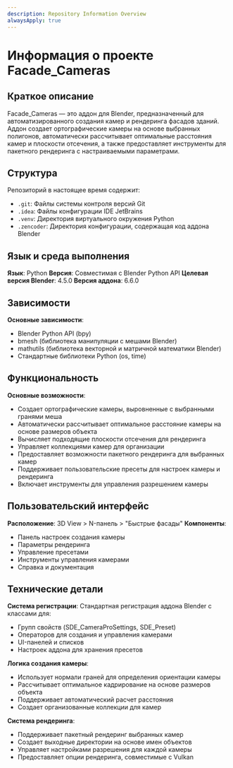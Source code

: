 ```yaml
---
description: Repository Information Overview
alwaysApply: true
---
```


# Информация о проекте Facade_Cameras

## Краткое описание
Facade_Cameras — это аддон для Blender, предназначенный для автоматизированного создания камер и рендеринга фасадов зданий. Аддон создает ортографические камеры на основе выбранных полигонов, автоматически рассчитывает оптимальные расстояния камер и плоскости отсечения, а также предоставляет инструменты для пакетного рендеринга с настраиваемыми параметрами.

## Структура
Репозиторий в настоящее время содержит:
- `.git`: Файлы системы контроля версий Git
- `.idea`: Файлы конфигурации IDE JetBrains
- `.venv`: Директория виртуального окружения Python
- `.zencoder`: Директория конфигурации, содержащая код аддона Blender

## Язык и среда выполнения
**Язык**: Python
**Версия**: Совместимая с Blender Python API
**Целевая версия Blender**: 4.5.0
**Версия аддона**: 6.6.0

## Зависимости
**Основные зависимости**:
- Blender Python API (bpy)
- bmesh (библиотека манипуляции с мешами Blender)
- mathutils (библиотека векторной и матричной математики Blender)
- Стандартные библиотеки Python (os, time)

## Функциональность
**Основные возможности**:
- Создает ортографические камеры, выровненные с выбранными гранями меша
- Автоматически рассчитывает оптимальное расстояние камеры на основе размеров объекта
- Вычисляет подходящие плоскости отсечения для рендеринга
- Управляет коллекциями камер для организации
- Предоставляет возможности пакетного рендеринга для выбранных камер
- Поддерживает пользовательские пресеты для настроек камеры и рендеринга
- Включает инструменты для управления разрешением камеры

## Пользовательский интерфейс
**Расположение**: 3D View > N-панель > "Быстрые фасады"
**Компоненты**:
- Панель настроек создания камеры
- Параметры рендеринга
- Управление пресетами
- Инструменты управления камерами
- Справка и документация

## Технические детали
**Система регистрации**: Стандартная регистрация аддона Blender с классами для:
- Групп свойств (SDE_CameraProSettings, SDE_Preset)
- Операторов для создания и управления камерами
- UI-панелей и списков
- Настроек аддона для хранения пресетов

**Логика создания камеры**:
- Использует нормали граней для определения ориентации камеры
- Рассчитывает оптимальное кадрирование на основе размеров объекта
- Поддерживает автоматический расчет расстояния
- Создает организованные коллекции для камер

**Система рендеринга**:
- Поддерживает пакетный рендеринг выбранных камер
- Создает выходные директории на основе имен объектов
- Управляет настройками разрешения для каждой камеры
- Предоставляет опции рендеринга, совместимые с Vulkan